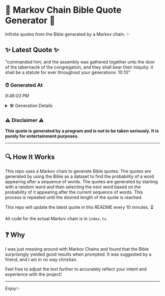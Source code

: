 # 📖 Markov Chain Bible Quote Generator 📖

Infinite quotes from the Bible generated by a Markov chain. ✨

## ✨ Latest Quote ✨
"commanded him; and the assembly was gathered together unto the door of the tabernacle of the congregation, and they shall bear their iniquity: it shall be a statute for ever throughout your generations: 10:10"

### ⏰ Generated At
*9:46:03 PM*

<details>
    <summary>🛠️ Generation Details</summary>
    <p>
        <strong>🌱 Seed:</strong> commanded<br>
        <strong>🔄 Iterations:</strong> 33<br>
        <strong>📜 Context History:</strong><br>[ commanded ]: him;<br>[ commanded, him; ]: and<br>[ commanded, him;, and ]: the<br>[ commanded, him;, and, the ]: assembly<br>[ commanded, him;, and, the, assembly ]: was<br>[ commanded, him;, and, the, assembly, was ]: gathered<br>[ him;, and, the, assembly, was, gathered ]: together<br>[ and, the, assembly, was, gathered, together ]: unto<br>[ the, assembly, was, gathered, together, unto ]: the<br>[ assembly, was, gathered, together, unto, the ]: door<br>[ was, gathered, together, unto, the, door ]: of<br>[ gathered, together, unto, the, door, of ]: the<br>[ together, unto, the, door, of, the ]: tabernacle<br>[ unto, the, door, of, the, tabernacle ]: of<br>[ the, door, of, the, tabernacle, of ]: the<br>[ door, of, the, tabernacle, of, the ]: congregation,<br>[ of, the, tabernacle, of, the, congregation, ]: and<br>[ the, tabernacle, of, the, congregation,, and ]: they<br>[ tabernacle, of, the, congregation,, and, they ]: shall<br>[ of, the, congregation,, and, they, shall ]: bear<br>[ the, congregation,, and, they, shall, bear ]: their<br>[ congregation,, and, they, shall, bear, their ]: iniquity:<br>[ and, they, shall, bear, their, iniquity: ]: it<br>[ they, shall, bear, their, iniquity:, it ]: shall<br>[ shall, bear, their, iniquity:, it, shall ]: be<br>[ bear, their, iniquity:, it, shall, be ]: a<br>[ their, iniquity:, it, shall, be, a ]: statute<br>[ iniquity:, it, shall, be, a, statute ]: for<br>[ it, shall, be, a, statute, for ]: ever<br>[ shall, be, a, statute, for, ever ]: throughout<br>[ be, a, statute, for, ever, throughout ]: your<br>[ a, statute, for, ever, throughout, your ]: generations:<br>[ statute, for, ever, throughout, your, generations: ]: 10:10<br>
    </p>
</details>

### ⚠️ Disclaimer ⚠️
**This quote is generated by a program and is not to be taken seriously. It is purely for entertainment purposes.**

---

## 🔍 How It Works

This repo uses a Markov chain to generate Bible quotes. The quotes are generated by using the Bible as a dataset to find the probability of a word appearing after a sequence of words. The quotes are generated by starting with a random word and then selecting the next word based on the probability of it appearing after the current sequence of words. This process is repeated until the desired length of the quote is reached.

This repo will update the latest quote in this README every 10 minutes. ⏳

All code for the actual Markov chain is in `index.ts`.

## ❓ Why

I was just messing around with Markov Chains and found that the Bible surprisingly yielded good results when prompted. 
It was suggested by a friend, and I am in no way christian.

Feel free to adjust the text further to accurately reflect your intent and experience with the project!

---

*Enjoy*✨
